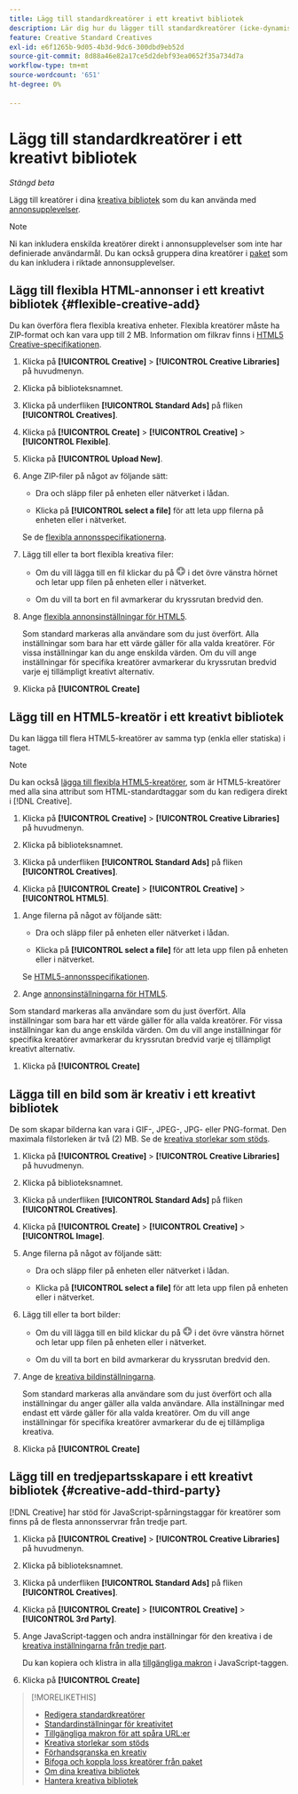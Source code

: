 ```yaml
---
title: Lägg till standardkreatörer i ett kreativt bibliotek
description: Lär dig hur du lägger till standardkreatörer (icke-dynamiska) i ett kreativt bibliotek.
feature: Creative Standard Creatives
exl-id: e6f1265b-9d05-4b3d-9dc6-300dbd9eb52d
source-git-commit: 8d88a46e82a17ce5d2debf93ea0652f35a734d7a
workflow-type: tm+mt
source-wordcount: '651'
ht-degree: 0%

---
```


# Lägg till standardkreatörer i ett kreativt bibliotek

*Stängd beta*

Lägg till kreatörer i dina [kreativa bibliotek](creative-library-manage.md) som du kan använda med [annonsupplevelser](/help/creative/experiences/experience-about.md).

>[!NOTE]
>
> Ni kan inkludera enskilda kreatörer direkt i annonsupplevelser som inte har definierade användarmål. Du kan också gruppera dina kreatörer i [paket](bundle-manage.md) som du kan inkludera i riktade annonsupplevelser.

## Lägg till flexibla HTML-annonser i ett kreativt bibliotek {#flexible-creative-add}

<!-- Later:
You can do either of the following: 

* Upload your own flexible creatives in ZIP files.

* Use any of the predefined flexible creative templates as a starting point for your own flexible creative.

### Upload your own flexible creatives {#flexible-creative-upload}

-->

Du kan överföra flera flexibla kreativa enheter. Flexibla kreatörer måste ha ZIP-format och kan vara upp till 2 MB. Information om filkrav finns i [HTML5 Creative-specifikationen](html5-creative-specification.md).

1. Klicka på **[!UICONTROL Creative]** > **[!UICONTROL Creative Libraries]** på huvudmenyn.

1. Klicka på biblioteksnamnet.

1. Klicka på underfliken **[!UICONTROL Standard Ads]** på fliken **[!UICONTROL Creatives]**.

1. Klicka på **[!UICONTROL Create]** > **[!UICONTROL Creative]** > **[!UICONTROL Flexible]**.

1. Klicka på **[!UICONTROL Upload New]**.

1. Ange ZIP-filer på något av följande sätt:

   * Dra och släpp filer på enheten eller nätverket i lådan.

   * Klicka på **[!UICONTROL select a file]** för att leta upp filerna på enheten eller i nätverket.

   Se de [flexibla annonsspecifikationerna](#flexible-ad-spec).

1. Lägg till eller ta bort flexibla kreativa filer:

   * Om du vill lägga till en fil klickar du på ![Lägg till](/help/creative/assets/create.png "Lägg till") i det övre vänstra hörnet och letar upp filen på enheten eller i nätverket.

   * Om du vill ta bort en fil avmarkerar du kryssrutan bredvid den.

1. Ange [flexibla annonsinställningar för HTML5](/help/creative/creative-libraries/creative-settings-standard.md#creative-settings-flexible-html5).

   Som standard markeras alla användare som du just överfört. Alla inställningar som bara har ett värde gäller för alla valda kreatörer. För vissa inställningar kan du ange enskilda värden. Om du vill ange inställningar för specifika kreatörer avmarkerar du kryssrutan bredvid varje ej tillämpligt kreativt alternativ.

1. Klicka på **[!UICONTROL Create]**

<!-- In a later phase:

### Add flexible creatives using a template {#flexible-creative-use-template}

You can use any of the [predefined flexible creative templates](flexible-html5-templates.md) included with [!DNL Creative] to build 160x600, 300x250, 300x600, or 728x90 ads. Once you select a template to use, you'll edit the click tags and attributes.<!-- Replace last sentence with this if we add the template download feature back:  You can either a\) select a template to use, and then edit the click tags and attributes; or b\) [download a template as a ZIP file](#download-flexible-creative-template), edit the contents offline to build your own creative, and then [upload the edited file as a new creative](flexible-creative-upload).>

For information about the attributes available in predefined templates, see "[Available flexible creative templates](#flexible-creative-templates-available)."

1. In the main menu, click **[!UICONTROL Creative]** > **[!UICONTROL Creative Libraries]**.

1. Click the library name.

1. On the **[!UICONTROL Creatives]** tab, click the **[!UICONTROL Standard Ads]** subtab.

1. Click **[!UICONTROL Create]** > **[!UICONTROL Creative]** > **[!UICONTROL Flexible]**.

1. Click **[!UICONTROL Browse System Flexible Templates]**.



[The following are old instructions; see how this works in the new UI]


1. In the left panel, select the creative size to see all available templates for that size.

1. Under the template name, click **[!UICONTROL Use This Creative]**.

1. Edit the [flexible HTML5 creative settings](/help/creative/creative-libraries/creative-settings-standard.md#creative-settings-flexible-html5) to include your own click tags, images, and other attributes.

   The maximum file size of the creative, once it's zipped, is 2 MB.[Will saving the creative zip it??]

1. (Optional) Once you've made your changes, click []()[add image] to preview the new creative. 

1. Click **[!UICONTROL Save]**.

-->

## Lägg till en HTML5-kreatör i ett kreativt bibliotek

Du kan lägga till flera HTML5-kreatörer av samma typ (enkla eller statiska) i taget.

<!-- Add in when we add this feature back:
You can optionally download a sample HTML5 creative as a ZIP file, edit the contents to build your own creative, and then add the edited file as a new creative.
-->

>[!NOTE]
>
>Du kan också [lägga till flexibla HTML5-kreatörer](#flexible-creative-add), som är HTML5-kreatörer med alla sina attribut som HTML-standardtaggar som du kan redigera direkt i [!DNL Creative].

1. Klicka på **[!UICONTROL Creative]** > **[!UICONTROL Creative Libraries]** på huvudmenyn.

1. Klicka på biblioteksnamnet.

1. Klicka på underfliken **[!UICONTROL Standard Ads]** på fliken **[!UICONTROL Creatives]**.

1. Klicka på **[!UICONTROL Create]** > **[!UICONTROL Creative]** > **[!UICONTROL HTML5]**.

<!-- Not an option as of 3/4:

1. (Optional) To download a sample HTML5 creative as a ZIP file, click **Sample HTML5 Creatives**.

   The ZIP file is downloaded according to your browser's normal procedure, usually to the folder that is specified for downloads. 
   
   To create your own HTML5 creative using the sample, unzip the file and edit the contents to include your own ad images and attributes. Then, rename the folder and zip it, and continue below.

-->

1. Ange filerna på något av följande sätt:

   * Dra och släpp filer på enheten eller nätverket i lådan.

   * Klicka på **[!UICONTROL select a file]** för att leta upp filen på enheten eller i nätverket.

   Se [HTML5-annonsspecifikationen](/help/creative/creative-libraries/html5-creative-specification.md).

1. Ange [annonsinställningarna för HTML5](/help/creative/creative-libraries/creative-settings-standard.md#creative-settings-html5).

Som standard markeras alla användare som du just överfört. Alla inställningar som bara har ett värde gäller för alla valda kreatörer. För vissa inställningar kan du ange enskilda värden. Om du vill ange inställningar för specifika kreatörer avmarkerar du kryssrutan bredvid varje ej tillämpligt kreativt alternativ.

1. Klicka på **[!UICONTROL Create]**

## Lägga till en bild som är kreativ i ett kreativt bibliotek

De som skapar bilderna kan vara i GIF-, JPEG-, JPG- eller PNG-format. Den maximala filstorleken är två (2) MB. Se de [kreativa storlekar som stöds](/help/creative/creative-libraries/creative-sizes.md).

1. Klicka på **[!UICONTROL Creative]** > **[!UICONTROL Creative Libraries]** på huvudmenyn.

1. Klicka på biblioteksnamnet.

1. Klicka på underfliken **[!UICONTROL Standard Ads]** på fliken **[!UICONTROL Creatives]**.

1. Klicka på **[!UICONTROL Create]** > **[!UICONTROL Creative]** > **[!UICONTROL Image]**.

1. Ange filerna på något av följande sätt:

   * Dra och släpp filer på enheten eller nätverket i lådan.

   * Klicka på **[!UICONTROL select a file]** för att leta upp filen på enheten eller i nätverket.

1. Lägg till eller ta bort bilder:

   * Om du vill lägga till en bild klickar du på ![Lägg till](/help/creative/assets/create.png "Lägg till") i det övre vänstra hörnet och letar upp filen på enheten eller i nätverket.

   * Om du vill ta bort en bild avmarkerar du kryssrutan bredvid den.

1. Ange de [kreativa bildinställningarna](/help/creative/creative-libraries/creative-settings-standard.md#creative-settings-image).

   Som standard markeras alla användare som du just överfört och alla inställningar du anger gäller alla valda användare. Alla inställningar med endast ett värde gäller för alla valda kreatörer. Om du vill ange inställningar för specifika kreatörer avmarkerar du de ej tillämpliga kreativa.

1. Klicka på **[!UICONTROL Create]**

## Lägg till en tredjepartsskapare i ett kreativt bibliotek {#creative-add-third-party}

[!DNL Creative] har stöd för JavaScript-spårningstaggar för kreatörer som finns på de flesta annonsservrar från tredje part.

1. Klicka på **[!UICONTROL Creative]** > **[!UICONTROL Creative Libraries]** på huvudmenyn.

1. Klicka på biblioteksnamnet.

1. Klicka på underfliken **[!UICONTROL Standard Ads]** på fliken **[!UICONTROL Creatives]**.

1. Klicka på **[!UICONTROL Create]** > **[!UICONTROL Creative]** > **[!UICONTROL 3rd Party]**.

1. Ange JavaScript-taggen och andra inställningar för den kreativa i de [kreativa inställningarna från tredje part](#creative-settings-third-party).

   Du kan kopiera och klistra in alla [tillgängliga makron](/help/creative/creative-macros.md) i JavaScript-taggen.

1. Klicka på **[!UICONTROL Create]**

>[!MORELIKETHIS]
>
>* [Redigera standardkreatörer](/help/creative/creative-libraries/creative-edit-standard.md)
>* [Standardinställningar för kreativitet](/help/creative/creative-libraries/creative-settings-standard.md)
>* [Tillgängliga makron för att spåra URL:er](/help/creative/creative-macros.md)
>* [Kreativa storlekar som stöds](/help/creative/creative-libraries/creative-sizes.md)
>* [Förhandsgranska en kreativ](/help/creative/creative-libraries/creative-preview.md)
>* [Bifoga och koppla loss kreatörer från paket](/help/creative/creative-libraries/creative-attach-detach-bundles.md)
>* [Om dina kreativa bibliotek](/help/creative/creative-libraries/creative-libraries-about.md)
>* [Hantera kreativa bibliotek](/help/creative/creative-libraries/creative-library-manage.md)
